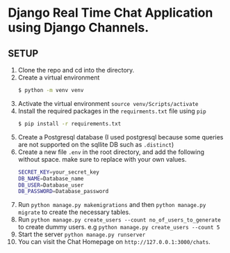# Django Real Time Chat Application using Django Channels.

## SETUP
1. Clone the repo and cd into the directory.
2. Create a virtual environment 
    ```bash
    $ python -m venv venv
    ```
3. Activate the virtual environment `source venv/Scripts/activate`
4. Install the required packages in the `requirments.txt` file using `pip`
    ```bash
    $ pip install -r requirements.txt
    ```
5. Create a Postgresql database (I used postgresql because some queries are not supported on the sqllite DB such as `.distinct`)
6. Create a new file `.env` in the root directory, and add the following without space. make sure to replace with your own values.
   ```bash
   SECRET_KEY=your_secret_key
   DB_NAME=Database_name
   DB_USER=Database_user
   DB_PASSWORD=Database_password

   ```
7. Run `python manage.py makemigrations` and then `python manage.py migrate` to create the necessary tables.
8. Run `python manage.py create_users --count no_of_users_to_generate` to create dummy users. e.g `python manage.py create_users --count 5`
9. Start the server `python manage.py runserver`
10. You can visit the Chat Homepage on `http://127.0.0.1:3000/chats`.
